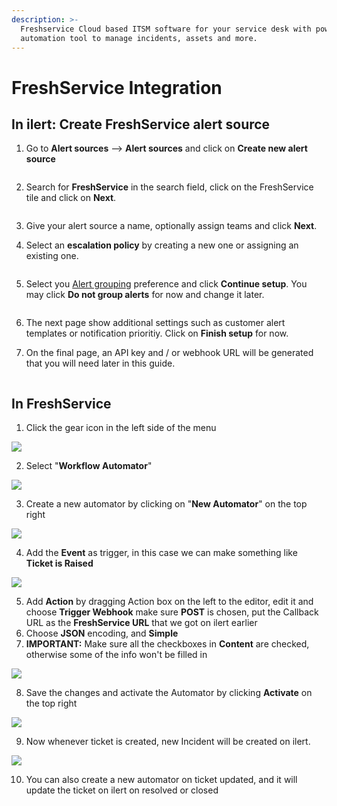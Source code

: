 ```yaml
---
description: >-
  Freshservice Cloud based ITSM software for your service desk with powerful
  automation tool to manage incidents, assets and more.
---
```


# FreshService Integration

## In ilert: Create FreshService alert source&#x20;

1.  Go to **Alert sources** --> **Alert sources** and click on **Create new alert source**

    <figure><img src="../.gitbook/assets/Screenshot 2023-08-28 at 10.21.10.png" alt=""><figcaption></figcaption></figure>
2.  Search for **FreshService** in the search field, click on the FreshService tile and click on **Next**.&#x20;

    <figure><img src="../.gitbook/assets/Screenshot 2023-08-28 at 10.24.23.png" alt=""><figcaption></figcaption></figure>
3. Give your alert source a name, optionally assign teams and click **Next**.
4.  Select an **escalation policy** by creating a new one or assigning an existing one.

    <figure><img src="../.gitbook/assets/Screenshot 2023-08-28 at 11.37.47.png" alt=""><figcaption></figcaption></figure>
5.  Select you [Alert grouping](../alerting/alert-sources.md#alert-grouping) preference and click **Continue setup**. You may click **Do not group alerts** for now and change it later.&#x20;

    <figure><img src="../.gitbook/assets/Screenshot 2023-08-28 at 11.38.24.png" alt=""><figcaption></figcaption></figure>
6. The next page show additional settings such as customer alert templates or notification prioritiy. Click on **Finish setup** for now.
7.  On the final page, an API key and / or webhook URL will be generated that you will need later in this guide.

    <figure><img src="../.gitbook/assets/Screenshot 2023-08-28 at 11.47.34 (1).png" alt=""><figcaption></figcaption></figure>

## In FreshService

1. Click the gear icon in the left side of the menu

![](../.gitbook/assets/freshservice-settings.png)

2. Select "**Workflow Automator**"

![](../.gitbook/assets/freshservice-workflowautomator.png)

3. Create a new automator by clicking on "**New Automator**" on the top right

![](../.gitbook/assets/freshservice-automatordetails.png)

4. Add the **Event** as trigger, in this case we can make something like **Ticket is Raised**

![](../.gitbook/assets/freshservice-ticketraised.png)

5. Add **Action** by dragging Action box on the left to the editor, edit it and choose **Trigger Webhook** make sure **POST** is chosen, put the Callback URL as the **FreshService URL** that we got on ilert earlier
6. Choose **JSON** encoding, and **Simple**
7. **IMPORTANT:** Make sure all the checkboxes in **Content** are checked, otherwise some of the info won't be filled in

![](../.gitbook/assets/freshservice-action.png)

8. Save the changes and activate the Automator by clicking **Activate** on the top right

![](../.gitbook/assets/freshservice-activateautomator.png)

9. Now whenever ticket is created, new Incident will be created on ilert.

![](../.gitbook/assets/freshservice-createticket.png)

10. You can also create a new automator on ticket updated, and it will update the ticket on ilert on resolved or closed
